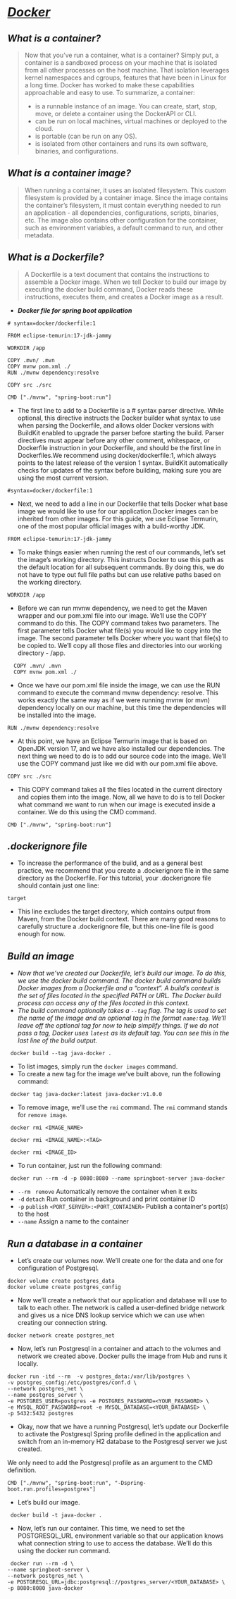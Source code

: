 # _[Docker](https://docs.docker.com)_

## _What is a container?_

> Now that you’ve run a container, what is a container? Simply put, a container is a sandboxed process on your machine
> that is isolated from all other processes on the host machine. That isolation leverages kernel namespaces and cgroups,
> features that have been in Linux for a long time. Docker has worked to make these capabilities approachable and easy
> to
> use. To summarize, a container:
> - is a runnable instance of an image. You can create, start, stop, move, or delete a container using the DockerAPI or
    CLI.
> - can be run on local machines, virtual machines or deployed to the cloud.
> - is portable (can be run on any OS).
> - is isolated from other containers and runs its own software, binaries, and configurations.

## _What is a container image?_

> When running a container, it uses an isolated filesystem. This custom filesystem is provided by a container image.
> Since the image contains the container’s filesystem, it must contain everything needed to run an application - all
> dependencies, configurations, scripts, binaries, etc. The image also contains other configuration for the container,
> such as environment variables, a default command to run, and other metadata.

## _What is a Dockerfile?_

> A Dockerfile is a text document that contains the instructions to assemble a Docker image. When we tell Docker to
> build our image by executing the docker build command, Docker reads these instructions, executes them, and creates a
> Docker image as a result.

* ***Docker file for spring boot application***

```
# syntax=docker/dockerfile:1

FROM eclipse-temurin:17-jdk-jammy

WORKDIR /app

COPY .mvn/ .mvn
COPY mvnw pom.xml ./
RUN ./mvnw dependency:resolve

COPY src ./src

CMD ["./mvnw", "spring-boot:run"]
```

- The first line to add to a Dockerfile is a # syntax parser directive. While optional, this directive instructs the
  Docker builder what syntax to use when parsing the Dockerfile, and allows older Docker versions with BuildKit enabled
  to upgrade the parser before starting the build. Parser directives must appear before any other comment, whitespace,
  or Dockerfile instruction in your Dockerfile, and should be the first line in Dockerfiles.We recommend using
  docker/dockerfile:1, which always points to the latest release of the version 1 syntax. BuildKit automatically checks
  for updates of the syntax before building, making sure you are using the most current version.

```
#syntax=docker/dockerfile:1
```

- Next, we need to add a line in our Dockerfile that tells Docker what base image we would like to use for our
  application.Docker images can be inherited from other images. For this guide, we use Eclipse Termurin, one of the most
  popular official images with a build-worthy JDK.

```
FROM eclipse-temurin:17-jdk-jammy
```

- To make things easier when running the rest of our commands, let’s set the image’s working directory. This instructs
  Docker to use this path as the default location for all subsequent commands. By doing this, we do not have to type out
  full file paths but can use relative paths based on the working directory.

```
WORKDIR /app
```

- Before we can run mvnw dependency, we need to get the Maven wrapper and our pom.xml file into our image. We’ll use the
  COPY command to do this. The COPY command takes two parameters. The first parameter tells Docker what file(s) you
  would like to copy into the image. The second parameter tells Docker where you want that file(s) to be copied to.
  We’ll copy all those files and directories into our working directory - /app.

```
  COPY .mvn/ .mvn
  COPY mvnw pom.xml ./ 
  ```

- Once we have our pom.xml file inside the image, we can use the RUN command to execute the command mvnw dependency:
  resolve. This works exactly the same way as if we were running mvnw (or mvn) dependency locally on our machine, but
  this time the dependencies will be installed into the image.

```
RUN ./mvnw dependency:resolve
```

- At this point, we have an Eclipse Termurin image that is based on OpenJDK version 17, and we have also installed our
  dependencies. The next thing we need to do is to add our source code into the image. We’ll use the COPY command just
  like we did with our pom.xml file above.

```
COPY src ./src
```

- This COPY command takes all the files located in the current directory and copies them into the image. Now, all we
  have to do is to tell Docker what command we want to run when our image is executed inside a container. We do this
  using the CMD command.

```
CMD ["./mvnw", "spring-boot:run"]
```

## _.dockerignore file_

- To increase the performance of the build, and as a general best practice, we recommend that you create a .dockerignore
  file in the same directory as the Dockerfile. For this tutorial, your .dockerignore file should contain just one line:

``` 
target
 ```

- This line excludes the target directory, which contains output from Maven, from the Docker build context. There are
  many good reasons to carefully structure a .dockerignore file, but this one-line file is good enough for now.

## _Build an image_

- _Now that we’ve created our Dockerfile, let’s build our image. To do this, we use the docker build command. The docker
  build command builds Docker images from a Dockerfile and a “context”. A build’s context is the set of files located in
  the specified PATH or URL. The Docker build process can access any of the files located in this context._
- _The build command optionally takes a `--tag` flag. The tag is used to set the name of the image and an optional tag
  in the format `name:tag`. We’ll leave off the optional tag for now to help simplify things. If we do not pass a tag,
  Docker uses `latest` as its default tag. You can see this in the last line of the build output._

```
 docker build --tag java-docker .
```

- To list images, simply run the `docker images` command.
- To create a new tag for the image we’ve built above, run the following command:

```
 docker tag java-docker:latest java-docker:v1.0.0
```

- To remove image, we’ll use the `rmi` command. The `rmi` command stands for `remove image`.

```
 docker rmi <IMAGE_NAME>
 ```

```
 docker rmi <IMAGE_NAME>:<TAG>
```

```
 docker rmi <IMAGE_ID>
```

- To run container, just run the following command:

```
 docker run --rm -d -p 8080:8080 --name springboot-server java-docker
```

- `--rm `   `remove`  Automatically remove the container when it exits
- `-d`   `detach`  Run container in background and print container ID
- `-p`   `publish`   `<PORT_SERVER>:<PORT_CONTAINER>`  Publish a container's port(s) to the host
- `--name`  Assign a name to the container

## _Run a database in a container_

- Let’s create our volumes now. We’ll create one for the data and one for configuration of Postgresql.

```
docker volume create postgres_data
docker volume create postgres_config
```

- Now we’ll create a network that our application and database will use to talk to each other. The network is called a
  user-defined bridge network and gives us a nice DNS lookup service which we can use when creating our connection
  string.

```
docker network create postgres_net
```

- Now, let’s run Postgresql in a container and attach to the volumes and network we created above. Docker pulls the
  image from Hub and runs it locally.

```
docker run -itd --rm  -v postgres_data:/var/lib/postgres \
-v postgres_config:/etc/postgres/conf.d \
--network postgres_net \
--name postgres_server \
-e POSTGRES_USER=postgres -e POSTGRES_PASSWORD=<YOUR_PASSWORD> \
-e MYSQL_ROOT_PASSWORD=root -e MYSQL_DATABASE=<YOUR_DATABASE> \
-p 5432:5432 postgres
```
- Okay, now that we have a running Postgresql, let’s update our Dockerfile to activate the Postgresql Spring profile defined in the application and switch from an in-memory H2 database to the Postgresql server we just created.

We only need to add the Postgresql profile as an argument to the CMD definition.
```
CMD ["./mvnw", "spring-boot:run", "-Dspring-boot.run.profiles=postgres"]
```
- Let’s build our image.
```
 docker build -t java-docker .
```
- Now, let’s run our container. This time, we need to set the POSTGRESQL_URL environment variable so that our application knows what connection string to use to access the database. We’ll do this using the docker run command.

```
 docker run --rm -d \
--name springboot-server \
--network postgres_net \
-e POSTGRESQL_URL=jdbc:postgresql://postgres_server/<YOUR_DATABASE> \
-p 8080:8080 java-docker
```
